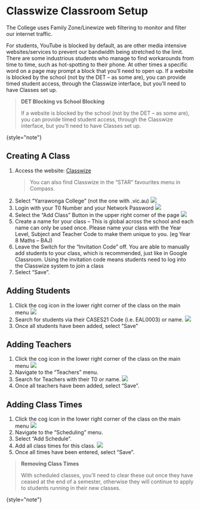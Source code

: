 # Classwize Classroom Setup

The College uses Family Zone/Linewize web filtering to monitor and filter our internet traffic.

For students, YouTube is blocked by default, as are other media intensive websites/services to prevent
our bandwidth being stretched to the limit. There are some industrious students who manage to find
workarounds from time to time, such as hot-spotting to their phone. At other times a specific word
on a page may prompt a block that you’ll need to open up.
If a website is blocked by the school (not by the DET – as some are), you can provide timed student
access, through the Classwize interface, but you’ll need to have Classes set up.

> **DET Blocking vs School Blocking**
>
> If a website is blocked by the school (not by the DET – as some are), you can provide timed student
access, through the Classwize interface, but you’ll need to have Classes set up.
>
{style="note"}

## Creating A Class

1. Access the website: [Classwize](https://classroom.au-1.familyzone.io/login/UCFSuV1Zt_)
   >You can also find Classwize in the “STAR” favourites menu in Compass.
2. Select “Yarrawonga College” (not the one with .vic.au)
   ![](Picture2.png)
3. Login with your T0 Number and your Network Password
   ![](Picture3.png)
4. Select the “Add Class” Button in the upper right corner of the page
   ![](Screenshot2023-06-20092231.png)
5. Create a name for your class – This is global across the school and each name can only be
   used once. Please name your class with the Year Level, Subject and Teacher Code to make
   them unique to you. (eg Year 8 Maths – BAJ)
6. Leave the Switch for the “Invitation Code” off. You are able to manually add students to your
   class, which is recommended, just like in Google Classroom. Using the invitation code means
   students need to log into the Classwize system to join a class
7. Select “Save”.

## Adding Students

1. Click the cog icon in the lower right corner of the class on the main menu
   ![](Screenshot2023-06-20095341.png)
2. Search for students via their CASES21 Code (i.e. EAL0003) or name.
   ![](Screenshot2023-06-20100115.png)
3. Once all students have been added, select “Save”

## Adding Teachers

1. Click the cog icon in the lower right corner of the class on the main menu
   ![](Screenshot2023-06-20095341.png)
2. Navigate to the “Teachers” menu.
3. Search for Teachers with their T0 or name.
   ![](Screenshot2023-06-20100435.png)
4. Once all teachers have been added, select “Save”.

## Adding Class Times

1. Click the cog icon in the lower right corner of the class on the main menu
   ![](Screenshot2023-06-20095341.png)
2. Navigate to the “Scheduling” menu.
3. Select “Add Schedule”.
4. Add all class times for this class.
   ![](Screenshot2023-06-20102613.png)
5. Once all times have been entered, select “Save”.
> **Removing Class Times**
>
>  With scheduled classes, you’ll need to clear these out once they have ceased at the
end of a semester, otherwise they will continue to apply to students running in their new
classes.
>
{style="note"}